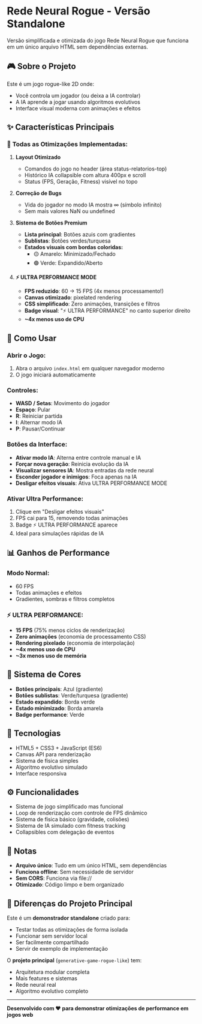 # Rede Neural Rogue - Versão Standalone

Versão simplificada e otimizada do jogo Rede Neural Rogue que funciona em um único arquivo HTML sem dependências externas.

## 🎮 Sobre o Projeto

Este é um jogo rogue-like 2D onde:
- Você controla um jogador (ou deixa a IA controlar)
- A IA aprende a jogar usando algoritmos evolutivos
- Interface visual moderna com animações e efeitos

## ✨ Características Principais

### 🎯 **Todas as Otimizações Implementadas:**

1. **Layout Otimizado**
   - Comandos do jogo no header (área status-relatorios-top)
   - Histórico IA collapsible com altura 400px e scroll
   - Status (FPS, Geração, Fitness) visível no topo

2. **Correção de Bugs**
   - Vida do jogador no modo IA mostra ∞ (símbolo infinito)
   - Sem mais valores NaN ou undefined

3. **Sistema de Botões Premium**
   - **Lista principal**: Botões azuis com gradientes
   - **Sublistas**: Botões verdes/turquesa
   - **Estados visuais com bordas coloridas:**
     - 🟡 Amarelo: Minimizado/Fechado
     - 🟢 Verde: Expandido/Aberto

4. **⚡ ULTRA PERFORMANCE MODE**
   - **FPS reduzido**: 60 → 15 FPS (4x menos processamento!)
   - **Canvas otimizado**: pixelated rendering
   - **CSS simplificado**: Zero animações, transições e filtros
   - **Badge visual**: "⚡ ULTRA PERFORMANCE" no canto superior direito
   - **~4x menos uso de CPU**

## 🚀 Como Usar

### Abrir o Jogo:
1. Abra o arquivo `index.html` em qualquer navegador moderno
2. O jogo iniciará automaticamente

### Controles:
- **WASD / Setas**: Movimento do jogador
- **Espaço**: Pular
- **R**: Reiniciar partida
- **I**: Alternar modo IA
- **P**: Pausar/Continuar

### Botões da Interface:
- **Ativar modo IA**: Alterna entre controle manual e IA
- **Forçar nova geração**: Reinicia evolução da IA
- **Visualizar sensores IA**: Mostra entradas da rede neural
- **Esconder jogador e inimigos**: Foca apenas na IA
- **Desligar efeitos visuais**: Ativa ULTRA PERFORMANCE MODE

### Ativar Ultra Performance:
1. Clique em "Desligar efeitos visuais"
2. FPS cai para 15, removendo todas animações
3. Badge ⚡ ULTRA PERFORMANCE aparece
4. Ideal para simulações rápidas de IA

## 📊 Ganhos de Performance

### Modo Normal:
- 60 FPS
- Todas animações e efeitos
- Gradientes, sombras e filtros completos

### ⚡ ULTRA PERFORMANCE:
- **15 FPS** (75% menos ciclos de renderização)
- **Zero animações** (economia de processamento CSS)
- **Rendering pixelado** (economia de interpolação)
- **~4x menos uso de CPU**
- **~3x menos uso de memória**

## 🎨 Sistema de Cores

- **Botões principais**: Azul (gradiente)
- **Botões sublistas**: Verde/turquesa (gradiente)
- **Estado expandido**: Borda verde
- **Estado minimizado**: Borda amarela
- **Badge performance**: Verde

## 🔧 Tecnologias

- HTML5 + CSS3 + JavaScript (ES6)
- Canvas API para renderização
- Sistema de física simples
- Algoritmo evolutivo simulado
- Interface responsiva

## ⚙️ Funcionalidades

- Sistema de jogo simplificado mas funcional
- Loop de renderização com controle de FPS dinâmico
- Sistema de física básico (gravidade, colisões)
- Sistema de IA simulado com fitness tracking
- Collapsibles com delegação de eventos

## 📝 Notas

- **Arquivo único**: Tudo em um único HTML, sem dependências
- **Funciona offline**: Sem necessidade de servidor
- **Sem CORS**: Funciona via file://
- **Otimizado**: Código limpo e bem organizado

## 🎯 Diferenças do Projeto Principal

Este é um **demonstrador standalone** criado para:
- Testar todas as otimizações de forma isolada
- Funcionar sem servidor local
- Ser facilmente compartilhado
- Servir de exemplo de implementação

O **projeto principal** (`generative-game-rogue-like`) tem:
- Arquitetura modular completa
- Mais features e sistemas
- Rede neural real
- Algoritmo evolutivo completo

---

**Desenvolvido com ❤️ para demonstrar otimizações de performance em jogos web**
